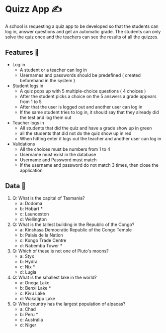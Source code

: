 # Quizz App ✍

A school is requesting a quiz app to be developed so that the students can log in, answer questions and get an automatic grade. 
The students can only solve the quiz once and the teachers can see the results of all the quizzes.

## Features 🔹

* Log in
  * A student or a teacher can log in
  * Usernames and passwords should be predefined ( created beforehand in the system )
* Student logs in
  * A quiz pops up with 5 multiple-choice questions ( 4 choices )
  * After the student picks a choice on the 5 answers a grade appears from 1 to 5
  * After that the user is logged out and another user can log in
  * If the same student tries to log in, it should say that they already did the test and log them out
* Teacher logs in
  * All students that did the quiz and have a grade show up in green
  * all the students that did not do the quiz show up in red
  * When hitting enter it logs out the teacher and another user can log in
* Validations
  * All the choices must be numbers from 1 to 4
  * Username must exist in the database
  * Username and Password must match
  * If the username and password do not match 3 times, then close the application

## Data 🔹

1) Q: What is the capital of Tasmania?
    * a: Dodoma
    * b: Hobart *
    * c: Launceston
    * d: Wellington
2) Q: What is the tallest building in the Republic of the Congo?
    * a: Kinshasa Democratic Republic of the Congo Temple
    * b: Palais de la Nation
    * c: Kongo Trade Centre
    * d: Nabemba Tower *
3) Q: Which of these is not one of Pluto's moons?
    * a: Styx
    * b: Hydra
    * c: Nix *
    * d: Lugia
4) Q: What is the smallest lake in the world?
    * a: Onega Lake
    * b: Benxi Lake *
    * c: Kivu Lake
    * d: Wakatipu Lake
5) Q: What country has the largest population of alpacas?
    * a: Chad
    * b: Peru *
    * c: Australia
    * d: Niger
